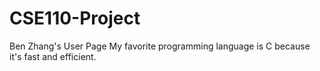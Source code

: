 # CSE110-Project
Ben Zhang's User Page
My favorite programming language is C because it's fast and efficient.